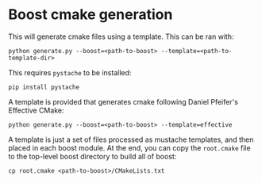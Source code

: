 Boost cmake generation
======================

This will generate cmake files using a template. This can be ran with:

    python generate.py --boost=<path-to-boost> --template=<path-to-template-dir>

This requires `pystache` to be installed:

    pip install pystache

A template is provided that generates cmake following Daniel Pfeifer's Effective CMake:

    python generate.py --boost=<path-to-boost> --template=effective

A template is just a set of files processed as mustache templates, and then placed in each boost module. At the end, you can copy the `root.cmake` file to the top-level boost directory to build all of boost:

    cp root.cmake <path-to-boost>/CMakeLists.txt

